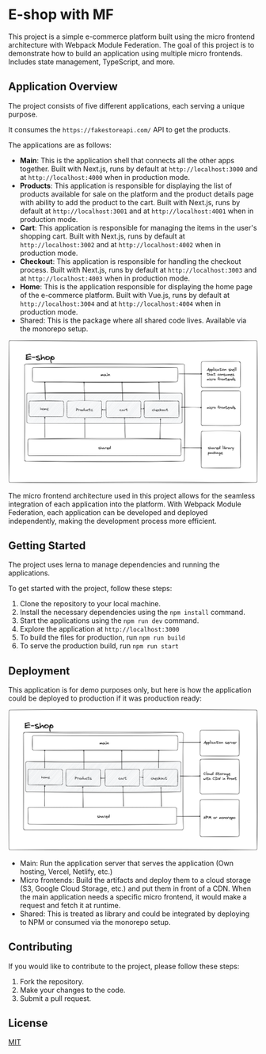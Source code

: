 # E-shop with MF

This project is a simple e-commerce platform built using the micro frontend architecture with Webpack Module Federation. The goal of this project is to demonstrate how to build an application using multiple micro frontends. Includes state management, TypeScript, and more.

## Application Overview

The project consists of five different applications, each serving a unique purpose.

It consumes the `https://fakestoreapi.com/` API to get the products.

The applications are as follows:

- **Main**: This is the application shell that connects all the other apps together. Built with Next.js, runs by default at `http://localhost:3000` and at `http://localhost:4000` when in production mode.
- **Products**: This application is responsible for displaying the list of products available for sale on the platform and the product details page with ability to add the product to the cart. Built with Next.js, runs by default at `http://localhost:3001` and at `http://localhost:4001` when in production mode.
- **Cart**: This application is responsible for managing the items in the user's shopping cart. Built with Next.js, runs by default at `http://localhost:3002` and at `http://localhost:4002` when in production mode.
- **Checkout**: This application is responsible for handling the checkout process. Built with Next.js, runs by default at `http://localhost:3003` and at `http://localhost:4003` when in production mode.
- **Home**: This is the application responsible for displaying the home page of the e-commerce platform. Built with Vue.js, runs by default at `http://localhost:3004` and at `http://localhost:4004` when in production mode.
- Shared: This is the package where all shared code lives. Available via the monorepo setup.

![Architecture Overview](assets/architecture-overview.png)

The micro frontend architecture used in this project allows for the seamless integration of each application into the platform. With Webpack Module Federation, each application can be developed and deployed independently, making the development process more efficient.

## Getting Started

The project uses lerna to manage dependencies and running the applications.

To get started with the project, follow these steps:

1. Clone the repository to your local machine.
2. Install the necessary dependencies using the `npm install` command.
3. Start the applications using the `npm run dev` command.
4. Explore the application at `http://localhost:3000`
5. To build the files for production, run `npm run build`
6. To serve the production build, run `npm run start`

## Deployment

This application is for demo purposes only, but here is how the application could be deployed to production if it was production ready:

![Deployment Overview](assets/deployment-overview.png)

- Main: Run the application server that serves the application (Own hosting, Vercel, Netlify, etc.)
- Micro frontends: Build the artifacts and deploy them to a cloud storage (S3, Google Cloud Storage, etc.) and put them in front of a CDN. When the main application needs a specific micro frontend, it would make a request and fetch it at runtime.
- Shared: This is treated as library and could be integrated by deploying to NPM or consumed via the monorepo setup.

## Contributing

If you would like to contribute to the project, please follow these steps:

1. Fork the repository.
2. Make your changes to the code.
3. Submit a pull request.

## License

[MIT](LICENSE)
